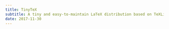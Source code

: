 ```yaml
---
title: TinyTeX
subtitle: A tiny and easy-to-maintain LaTeX distribution based on TeXLive
date: 2017-11-30
---
```

